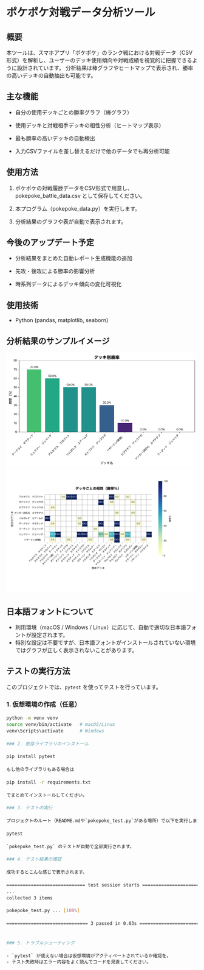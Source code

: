 # ポケポケ対戦データ分析ツール
## 概要
本ツールは、スマホアプリ「ポケポケ」のランク戦における対戦データ（CSV形式）を解析し、ユーザーのデッキ使用傾向や対戦成績を視覚的に把握できるように設計されています。
分析結果は棒グラフやヒートマップで表示され、勝率の高いデッキの自動抽出も可能です。

## 主な機能
- 自分の使用デッキごとの勝率グラフ（棒グラフ）

- 使用デッキと対戦相手デッキの相性分析（ヒートマップ表示）

- 最も勝率の高いデッキの自動検出

- 入力CSVファイルを差し替えるだけで他のデータでも再分析可能

## 使用方法
1. ポケポケの対戦履歴データをCSV形式で用意し、pokepoke_battle_data.csv として保存してください。

2. 本プログラム（pokepoke_data.py）を実行します。

3. 分析結果のグラフや表が自動で表示されます。

## 今後のアップデート予定
- 分析結果をまとめた自動レポート生成機能の追加

- 先攻・後攻による勝率の影響分析

- 時系列データによるデッキ傾向の変化可視化

## 使用技術
- Python (pandas, matplotlib, seaborn) 

## 分析結果のサンプルイメージ

![使用デッキ別勝率](images/winrate_by_deck.png)
![デッキ毎の相性](images/deck_matchup_heatmap.png)

## 日本語フォントについて
- 利用環境（macOS / Windows / Linux）に応じて、自動で適切な日本語フォントが設定されます。
- 特別な設定は不要ですが、日本語フォントがインストールされていない環境ではグラフが正しく表示されないことがあります。

## テストの実行方法

このプロジェクトでは、`pytest` を使ってテストを行っています。

### 1. 仮想環境の作成（任意）

```bash
python -m venv venv
source venv/bin/activate   # macOS/Linux
venv\Scripts\activate      # Windows

### 2. 依存ライブラリのインストール

pip install pytest

もし他のライブラリもある場合は

pip install -r requirements.txt

でまとめてインストールしてください。

### 3. テストの実行

プロジェクトのルート（README.mdや`pokepoke_test.py`がある場所）で以下を実行します。

pytest

`pokepoke_test.py` のテストが自動で全部実行されます。

### 4. テスト結果の確認

成功するとこんな感じで表示されます。

============================= test session starts =============================
...
collected 3 items

pokepoke_test.py ... [100%]

============================== 3 passed in 0.03s ==============================


### 5. トラブルシューティング

- `pytest` が使えない場合は仮想環境がアクティベートされているか確認を。  
- テスト失敗時はエラー内容をよく読んでコードを見直してください。

